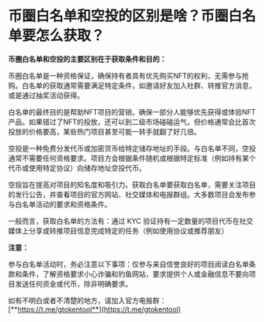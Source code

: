 # 币圈白名单和空投的区别是啥？币圈白名单要怎么获取？

**币圈白名单和空投的主要区别在于获取条件和目的：**

‌币圈白名单‌是一种资格保证，确保持有者具有优先购买NFT的权利，无需参与抢购。白名单的获取通常需要满足特定条件，如邀请好友加入社群、转推官方消息，或是通过抽奖活动获得。

白名单的最终目的是帮助NFT项目的营销，确保一部分人能够优先获得或体验NFT产品。如果错过了NFT的投放，还可以到二级市场碰碰运气，但价格通常会比首次投放的价格要高，某些热门项目甚至可能一转手就翻了好几倍‌。

空投是一种免费分发代币或加密货币给特定储存地址的手段。与白名单不同，空投通常不需要任何资格要求。项目方会根据条件随机或根据特定标准（例如持有某个代币或使用特定协议）向储存地址空投代币。

空投旨在提高对项目的知名度和吸引力。获取白名单要获取白名单，需要关注项目的发行公告，并查看项目的官方网站、社交媒体和电报群组。大多数项目会发布参与白名单活动的要求和资格条件。

一般而言，获取白名单的方法有：通过 KYC 验证持有一定数量的项目代币在社交媒体上分享或转推项目信息完成特定的任务（例如使用协议或推荐朋友）

**注意：**

参与白名单活动时，务必注意以下事项：仅参与来自信誉良好的项目阅读白名单条款和条件，了解资格要求小心诈骗和钓鱼网站，要求提供个人或金融信息不要向项目发送任何资金或代币，除非明确要求。

如有不明白或者不清楚的地方，请加入官方电报群：[**https://t.me/gtokentool**](https://t.me/gtokentool)
